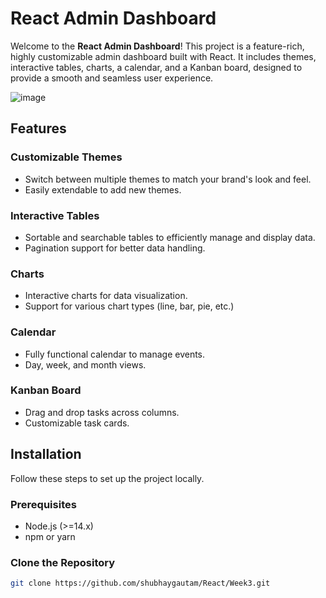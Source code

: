 

# React Admin Dashboard

Welcome to the **React Admin Dashboard**! This project is a feature-rich, highly customizable admin dashboard built with React. It includes themes, interactive tables, charts, a calendar, and a Kanban board, designed to provide a smooth and seamless user experience.

![image](https://github.com/shubhaygautam/ReactJS/assets/111029251/71ee3d04-4758-40ef-b663-b10e51b4dabe)

## Features

### Customizable Themes
- Switch between multiple themes to match your brand's look and feel.
- Easily extendable to add new themes.

### Interactive Tables
- Sortable and searchable tables to efficiently manage and display data.
- Pagination support for better data handling.

### Charts
- Interactive charts for data visualization.
- Support for various chart types (line, bar, pie, etc.)

### Calendar
- Fully functional calendar to manage events.
- Day, week, and month views.

### Kanban Board
- Drag and drop tasks across columns.
- Customizable task cards.

## Installation

Follow these steps to set up the project locally.

### Prerequisites
- Node.js (>=14.x)
- npm or yarn

### Clone the Repository
```bash
git clone https://github.com/shubhaygautam/React/Week3.git

